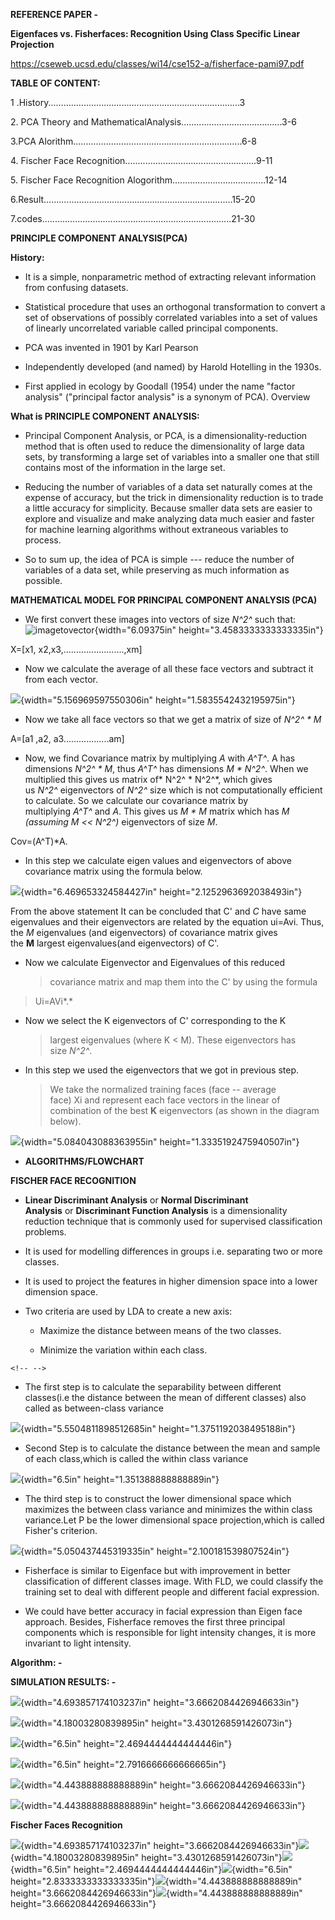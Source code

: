 **REFERENCE PAPER -**

**Eigenfaces vs. Fisherfaces: Recognition Using Class Specific Linear
Projection**

https://cseweb.ucsd.edu/classes/wi14/cse152-a/fisherface-pami97.pdf

**TABLE OF CONTENT:**

1
.History............................................................................3

2\. PCA Theory and
MathematicalAnalysis..................\...\...\...\...\...\...\....3-6

3.PCA
Alorithm...................................................................6-8

4\. Fischer Face
Recognition....................................................9-11

5\. Fischer Face Recognition
Alogorithm..............................\...\....12-14

6.Result........................................................................\...15-20

7.codes...........................................................................21-30

**PRINCIPLE COMPONENT ANALYSIS(PCA)**

**History:**

-   It is a simple, nonparametric method of extracting relevant
    information from confusing datasets.

-   Statistical procedure that uses an orthogonal transformation to
    convert a set of observations of possibly correlated variables into
    a set of values of linearly uncorrelated variable called principal
    components.

-   PCA was invented in 1901 by Karl Pearson

-   Independently developed (and named) by Harold Hotelling in the
    1930s.

-   First applied in ecology by Goodall (1954) under the name "factor
    analysis" ("principal factor analysis" is a synonym of PCA).
    Overview

**What is PRINCIPLE COMPONENT ANALYSIS:**

-   Principal Component Analysis, or PCA, is a dimensionality-reduction
    method that is often used to reduce the dimensionality of large data
    sets, by transforming a large set of variables into a smaller one
    that still contains most of the information in the large set.

-   Reducing the number of variables of a data set naturally comes at
    the expense of accuracy, but the trick in dimensionality reduction
    is to trade a little accuracy for simplicity. Because smaller data
    sets are easier to explore and visualize and make analyzing data
    much easier and faster for machine learning algorithms without
    extraneous variables to process.

-   So to sum up, the idea of PCA is simple --- reduce the number of
    variables of a data set, while preserving as much information as
    possible.

**MATHEMATICAL MODEL FOR PRINCIPAL COMPONENT ANALYSIS (PCA)**

-   We first convert these images into vectors of size *N^2^* such
    that:\
    ![imagetovector](media/image1.png){width="6.09375in"
    height="3.4583333333333335in"}

X=\[x1, x2,x3,........................,xm\]

-   Now we calculate the average of all these face vectors and subtract
    it from each vector.

![](media/image2.png){width="5.156969597550306in"
height="1.5835542432195975in"}

-   Now we take all face vectors so that we get a matrix of size
    of *N^2^ \* M*

A=\[a1 ,a2, a3..................am\]

-   Now, we find Covariance matrix by multiplying *A* with *A^T^*. A has
    dimensions *N^2^ \* M*, thus *A^T^* has dimensions *M \* N^2^*. When
    we multiplied this gives us matrix of* N^2^ \* N^2^*, which gives
    us *N^2^* eigenvectors of *N^2^* size which is not computationally
    efficient to calculate. So we calculate our covariance matrix by
    multiplying *A^T^* and *A*. This gives us *M \* M* matrix which
    has *M (assuming M \<\< N^2^)* eigenvectors of size *M*.

Cov=(A\^T)\*A.

-   In this step we calculate eigen values and eigenvectors of above
    covariance matrix using the formula below.

![](media/image3.png){width="6.469653324584427in"
height="2.1252963692038493in"}

From the above statement It can be concluded that C' and *C* have same
eigenvalues and their eigenvectors are related by the equation ui=Avi.
Thus, the *M* eigenvalues (and eigenvectors) of covariance matrix gives
the **M** largest eigenvalues(and eigenvectors) of C'.

-   Now we calculate Eigenvector and Eigenvalues of this reduced
    > covariance matrix and map them into the C' by using the formula 

> Ui=AVi*.*

-   Now we select the K eigenvectors of C' corresponding to the K
    > largest eigenvalues (where K \< M). These eigenvectors has
    > size *N^2^*.

-   In this step we used the eigenvectors that we got in previous step.
    > We take the normalized training faces (face -- average
    > face) Xi and represent each face vectors in the linear of
    > combination of the best **K** eigenvectors (as shown in the
    > diagram below).

![](media/image4.png){width="5.084043088363955in"
height="1.3335192475940507in"}

-   **ALGORITHMS/FLOWCHART**

**FISCHER FACE RECOGNITION**

-   **Linear Discriminant Analysis** or **Normal Discriminant
    Analysis** or **Discriminant Function Analysis** is a dimensionality
    reduction technique that is commonly used for supervised
    classification problems.

-   It is used for modelling differences in groups i.e. separating two
    or more classes.

-   It is used to project the features in higher dimension space into a
    lower dimension space. 

-   Two criteria are used by LDA to create a new axis: 

    -   Maximize the distance between means of the two classes.

    -   Minimize the variation within each class.

```{=html}
<!-- -->
```
-   The first step is to calculate the separability between different
    classes(i.e the distance between the mean of different classes) also
    called as between-class variance

![](media/image5.png){width="5.5504811898512685in"
height="1.3751192038495188in"}

-   Second Step is to calculate the distance between the mean and sample
    of each class,which is called the within class variance

![](media/image6.png){width="6.5in"
height="1.351388888888889in"}

-   The third step is to construct the lower dimensional space which
    maximizes the between class variance and minimizes the within class
    variance.Let P be the lower dimensional space projection,which is
    called Fisher's criterion.

![](media/image7.png){width="5.050437445319335in"
height="2.100181539807524in"}

-   Fisherface is similar to Eigenface but with improvement in better
    classification of different classes image. With FLD, we could
    classify the training set to deal with different people and
    different facial expression.

-   We could have better accuracy in facial expression than Eigen face
    approach. Besides, Fisherface removes the first three principal
    components which is responsible for light intensity changes, it is
    more invariant to light intensity.

**Algorithm: -**

**SIMULATION RESULTS: -**

![](media/image8.jpg){width="4.693857174103237in"
height="3.6662084426946633in"}

![](media/image9.jpg){width="4.18003280839895in"
height="3.4301268591426073in"}

![](media/image10.jpg){width="6.5in"
height="2.4694444444444446in"}

![](media/image11.jpg){width="6.5in"
height="2.7916666666666665in"}

![](media/image12.jpg){width="4.443888888888889in"
height="3.6662084426946633in"}

![](media/image13.jpg){width="4.443888888888889in"
height="3.6662084426946633in"}

**Fischer Faces Recognition**

![](media/image8.jpg){width="4.693857174103237in"
height="3.6662084426946633in"}![](media/image9.jpg){width="4.18003280839895in"
height="3.4301268591426073in"}![](media/image14.jpg){width="6.5in"
height="2.4694444444444446in"}![](media/image15.jpg){width="6.5in"
height="2.8333333333333335in"}![](media/image16.jpg){width="4.443888888888889in"
height="3.6662084426946633in"}![](media/image17.jpg){width="4.443888888888889in"
height="3.6662084426946633in"}
